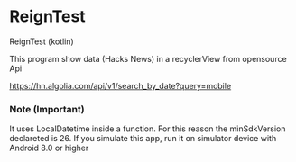 # ReignTest
ReignTest (kotlin)

This program show data (Hacks News) in a recyclerView from opensource Api

https://hn.algolia.com/api/v1/search_by_date?query=mobile

### Note (Important)
It uses LocalDatetime inside a function. For this reason the minSdkVersion declareted is 26. If you simulate this app, run it on simulator device with Android 8.0 or higher
